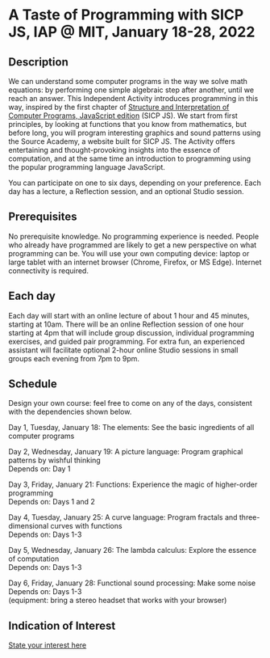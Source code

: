 # A Taste of Programming with SICP JS, IAP @ MIT, January 18-28, 2022

## Description

We can understand some computer programs in the way we solve math equations: by performing one simple algebraic step after another, until we reach an answer. This Independent Activity introduces programming in this way, inspired by the first chapter of [Structure and Interpretation of Computer Programs, JavaScript edition](https://sourceacademy.org/sicpjs/) (SICP JS). We start from first principles, by looking at functions that you know from mathematics, but before long, you will program interesting graphics and sound patterns using the Source Academy, a website built for SICP JS. The Activity offers entertaining and thought-provoking insights into the essence of computation, and at the same time an introduction to programming using the popular programming language JavaScript.

You can participate on one to six days, depending on your preference. Each day has a lecture, a Reflection session, and an optional Studio session.

## Prerequisites

No prerequisite knowledge. No programming experience is needed. People who already have programmed are likely to get a new perspective on what programming can be. You will use your own computing device: laptop or large tablet with an internet browser (Chrome, Firefox, or MS Edge). Internet connectivity is required.

## Each day

Each day will start with an online lecture of about 1 hour and 45 minutes, starting at 10am. There will be an online Reflection session of one hour starting at 4pm that will include group discussion, individual programming exercises, and guided pair programming. For extra fun, an experienced assistant will facilitate optional 2-hour online Studio sessions in small groups each evening from 7pm to 9pm.

## Schedule

Design your own course: feel free to come on any of the days, consistent with the dependencies shown below.

Day 1, Tuesday, January 18: The elements: See the basic ingredients of all computer programs

Day 2, Wednesday, January 19: A picture language: Program graphical patterns by wishful thinking  
Depends on: Day 1

Day 3, Friday, January 21: Functions: Experience the magic of higher-order programming  
Depends on: Days 1 and 2

Day 4, Tuesday, January 25: A curve language: Program fractals and three-dimensional curves with functions  
Depends on: Days 1-3

Day 5, Wednesday, January 26: The lambda calculus: Explore the essence of computation  
Depends on: Days 1-3

Day 6, Friday, January 28: Functional sound processing: Make some noise  
Depends on: Days 1-3  
(equipment: bring a stereo headset that works with your browser)

## Indication of Interest

[State your interest here](https://forms.gle/N6rmHL2qukPpm5tA6)
